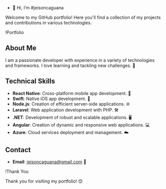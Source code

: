 - 👋 Hi, I’m #jeisoncaguana
 
Welcome to my GitHub portfolio! Here you'll find a collection of my projects and contributions in various technologies.

!Portfolio

## About Me

I am a passionate developer with experience in a variety of technologies and frameworks. I love learning and tackling new challenges. 🚀

## Technical Skills

- **React Native**: Cross-platform mobile app development. 📱
- **Swift**: Native iOS app development. 🍏
- **Node.js**: Creation of efficient server-side applications. 🌐
- **Laravel**: Web application development with PHP. 🛠️
- **.NET**: Development of robust and scalable applications. 🖥️
- **Angular**: Creation of dynamic and responsive web applications. 💻
- **Azure**: Cloud services deployment and management. ☁️

## Contact

- **Email**: jeisoncaguana@gmail.com 📧
 
!Thank You

Thank you for visiting my portfolio! 😊

 
